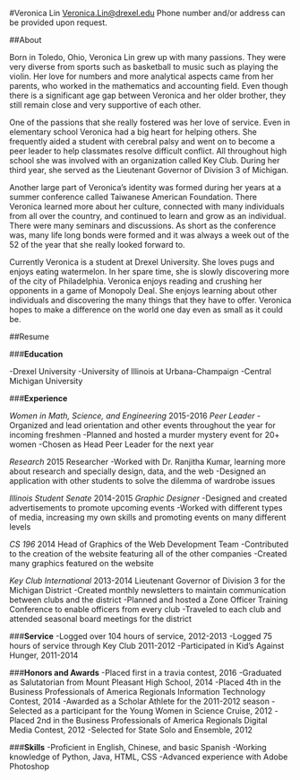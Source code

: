 #Veronica Lin
Veronica.Lin@drexel.edu
Phone number and/or address can be provided upon request.

##About

Born in Toledo, Ohio, Veronica Lin grew up with many passions. They were very diverse from sports such as basketball to music such as playing the violin. Her love for numbers and more analytical aspects came from her parents, who worked in the mathematics and accounting field. Even though there is a significant age gap between Veronica and her older brother, they still remain close and very supportive of each other. 

One of the passions that she really fostered was her love of service. Even in elementary school Veronica had a big heart for helping others. She frequently aided a student with cerebral palsy and went on to become a peer leader to help classmates resolve difficult conflict. All throughout high school she was involved with an organization called Key Club. During her third year, she served as the Lieutenant Governor of Division 3 of Michigan. 

Another large part of Veronica’s identity was formed during her years at a summer conference called Taiwanese American Foundation. There Veronica learned more about her culture, connected with many individuals from all over the country, and continued to learn and grow as an individual. There were many seminars and discussions. As short as the conference was, many life long bonds were formed and it was always a week out of the 52 of the year that she really looked forward to. 

Currently Veronica is a student at Drexel University. She loves pugs and enjoys eating watermelon. In her spare time, she is slowly discovering more of the city of Philadelphia. Veronica enjoys reading and crushing her opponents in a game of Monopoly Deal. She enjoys learning about other individuals and discovering the many things that they have to offer. Veronica hopes to make a difference on the world one day even as small as it could be. 

##Resume

###**Education**

-Drexel University 
-University of Illinois at Urbana-Champaign
-Central Michigan University

###**Experience**

*Women in Math, Science, and Engineering*   									              2015-2016
*Peer Leader*
-Organized and lead orientation and other events throughout the year for incoming freshmen
-Planned and hosted a murder mystery event for 20+ women
-Chosen as Head Peer Leader for the next year

*Research*														       2015
Researcher
-Worked with Dr. Ranjitha Kumar, learning more about research and specially design, data, and the web
-Designed an application with other students to solve the dilemma of wardrobe issues

*Illinois Student Senate* 											              2014-2015
*Graphic Designer*
-Designed and created advertisements to promote upcoming events
-Worked with different types of media, increasing my own skills and promoting events on many different levels

*CS 196*														       2014
Head of Graphics of the Web Development Team
-Contributed to the creation of the website featuring all of the other companies 
-Created many graphics featured on the website

*Key Club International* 											              2013-2014
Lieutenant Governor of Division 3 for the Michigan District
-Created monthly newsletters to maintain communication between clubs and the district
-Planned and hosted a Zone Officer Training Conference to enable officers from every club
-Traveled to each club and attended seasonal board meetings for the district

###**Service**
-Logged over 104 hours of service, 2012-2013
-Logged 75 hours of service through Key Club 2011-2012
-Participated in Kid’s Against Hunger, 2011-2014

###**Honors and Awards**
-Placed first in a travia contest, 2016
-Graduated as Salutatorian from Mount Pleasant High School, 2014
-Placed 4th in the Business Professionals of America Regionals Information Technology Contest, 2014
-Awarded as a Scholar Athlete for the 2011-2012 season
-Selected as a participant for the Young Women in Science Cruise, 2012
-Placed 2nd in the Business Professionals of America Regionals Digital Media Contest, 2012
-Selected for State Solo and Ensemble, 2012 

###**Skills**
-Proficient in English, Chinese, and basic Spanish 
-Working knowledge of Python, Java, HTML, CSS
-Advanced experience with Adobe Photoshop
